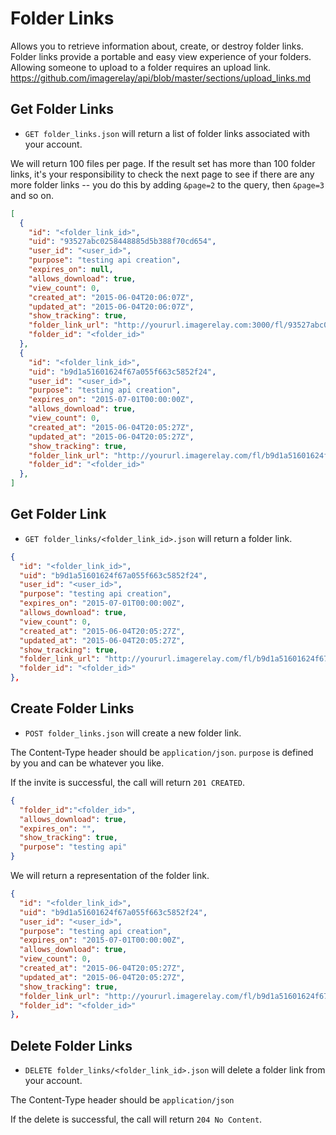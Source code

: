 Folder Links
===========

Allows you to retrieve information about, create, or destroy folder links.
Folder links provide a portable and easy view experience of your folders. Allowing someone to upload to a folder requires an upload link.
https://github.com/imagerelay/api/blob/master/sections/upload_links.md

Get Folder Links
---------------

* `GET folder_links.json` will return a list of folder links associated with your account.

We will return 100 files per page. If the result set has more than 100 folder links, it's your responsibility to check the next page to see if there are any more folder links -- you do this by adding `&page=2` to the query, then `&page=3` and so on.

```json
[
  {
    "id": "<folder_link_id>",
    "uid": "93527abc0258448885d5b388f70cd654",
    "user_id": "<user_id>",
    "purpose": "testing api creation",
    "expires_on": null,
    "allows_download": true,
    "view_count": 0,
    "created_at": "2015-06-04T20:06:07Z",
    "updated_at": "2015-06-04T20:06:07Z",
    "show_tracking": true,
    "folder_link_url": "http://yoururl.imagerelay.com:3000/fl/93527abc0258448885d5b388f70cd654",
    "folder_id": "<folder_id>"
  },
  {
    "id": "<folder_link_id>",
    "uid": "b9d1a51601624f67a055f663c5852f24",
    "user_id": "<user_id>",
    "purpose": "testing api creation",
    "expires_on": "2015-07-01T00:00:00Z",
    "allows_download": true,
    "view_count": 0,
    "created_at": "2015-06-04T20:05:27Z",
    "updated_at": "2015-06-04T20:05:27Z",
    "show_tracking": true,
    "folder_link_url": "http://yoururl.imagerelay.com/fl/b9d1a51601624f67a055f663c5852f24",
    "folder_id": "<folder_id>"
  },
]
```

Get Folder Link
---------------

* `GET folder_links/<folder_link_id>.json` will return a folder link.

```json
{
  "id": "<folder_link_id>",
  "uid": "b9d1a51601624f67a055f663c5852f24",
  "user_id": "<user_id>",
  "purpose": "testing api creation",
  "expires_on": "2015-07-01T00:00:00Z",
  "allows_download": true,
  "view_count": 0,
  "created_at": "2015-06-04T20:05:27Z",
  "updated_at": "2015-06-04T20:05:27Z",
  "show_tracking": true,
  "folder_link_url": "http://yoururl.imagerelay.com/fl/b9d1a51601624f67a055f663c5852f24",
  "folder_id": "<folder_id>"
},
```

Create Folder Links
---------------

* `POST folder_links.json` will create a new folder link.

The Content-Type header should be `application/json`. `purpose` is defined by you and can be whatever you like.

If the invite is successful, the call will return `201 CREATED`.
```json
{
  "folder_id":"<folder_id>",
  "allows_download": true,
  "expires_on": "",
  "show_tracking": true,
  "purpose": "testing api"
}
```

We will return a representation of the folder link.

```json
{
  "id": "<folder_link_id>",
  "uid": "b9d1a51601624f67a055f663c5852f24",
  "user_id": "<user_id>",
  "purpose": "testing api creation",
  "expires_on": "2015-07-01T00:00:00Z",
  "allows_download": true,
  "view_count": 0,
  "created_at": "2015-06-04T20:05:27Z",
  "updated_at": "2015-06-04T20:05:27Z",
  "show_tracking": true,
  "folder_link_url": "http://yoururl.imagerelay.com/fl/b9d1a51601624f67a055f663c5852f24",
  "folder_id": "<folder_id>"
},
```

Delete Folder Links
-----------------

* `DELETE folder_links/<folder_link_id>.json` will delete a folder link from your account.

The Content-Type header should be `application/json`

If the delete is successful, the call will return `204 No Content`.
